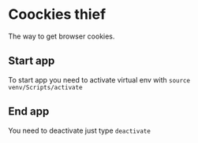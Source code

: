 # Coockies thief

The way to get browser cookies.

## Start app

To start app you need to activate virtual env with `source venv/Scripts/activate`

## End app

You need to deactivate just type `deactivate`
